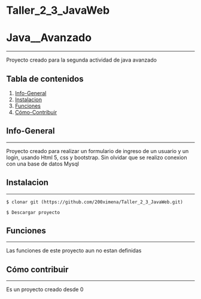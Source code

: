 # Taller_2_3_JavaWeb
# Java__Avanzado
***
Proyecto creado para la segunda actividad de java avanzado
## Tabla de contenidos 
1. [Info-General](#info-general)
2. [Instalacion](#instalacion)
3. [Funciones](#funciones)
4. [Cómo-Contribuir](#como-contribuir)

## Info-General
***
Proyecto creado para realizar un formulario de ingreso de un usuario y un login, usando Html 5, css y bootstrap.
Sin olvidar que se realizo conexion con una base de datos Mysql
## Instalacion
***
```
$ clonar git (https://github.com/200ximena/Taller_2_3_JavaWeb.git)
```
```
$ Descargar proyecto
```
## Funciones
***
Las funciones de este proyecto aun no estan definidas

## Cómo contribuir
***
Es un proyecto creado desde 0 
